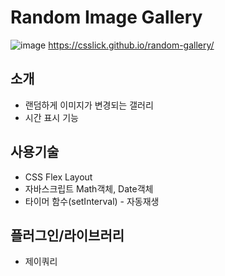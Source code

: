 # Random Image Gallery
![image](https://user-images.githubusercontent.com/24298382/174710079-537d8da9-d8f8-4244-95e0-94f360dafa15.png)
https://csslick.github.io/random-gallery/
## 소개
- 랜덤하게 이미지가 변경되는 갤러리
- 시간 표시 기능

## 사용기술
- CSS Flex Layout
- 자바스크립트 Math객체, Date객체
- 타이머 함수(setInterval) - 자동재생

## 플러그인/라이브러리
- 제이쿼리

